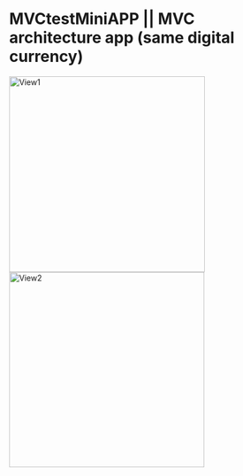 # MVCtestMiniAPP || MVC architecture app (same digital currency)       
<img width="354" alt="View1" src="https://user-images.githubusercontent.com/103481753/174068544-6ccca32d-5700-4ca8-b3fb-3ce3572ca6a7.png"> <img width="353" alt="View2" src="https://user-images.githubusercontent.com/103481753/174068553-73f3f0f1-6243-4bc2-9af2-d9004f5597b3.png">
